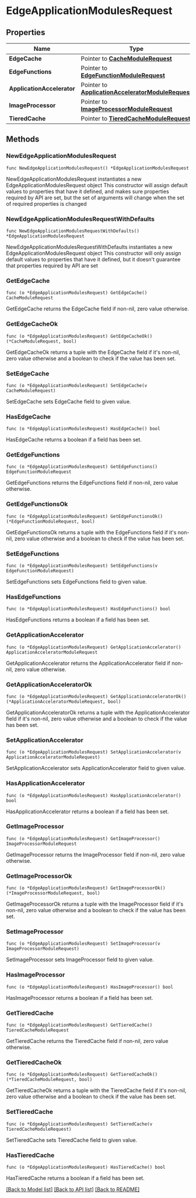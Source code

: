 # EdgeApplicationModulesRequest

## Properties

Name | Type | Description | Notes
------------ | ------------- | ------------- | -------------
**EdgeCache** | Pointer to [**CacheModuleRequest**](CacheModuleRequest.md) |  | [optional] 
**EdgeFunctions** | Pointer to [**EdgeFunctionModuleRequest**](EdgeFunctionModuleRequest.md) |  | [optional] 
**ApplicationAccelerator** | Pointer to [**ApplicationAcceleratorModuleRequest**](ApplicationAcceleratorModuleRequest.md) |  | [optional] 
**ImageProcessor** | Pointer to [**ImageProcessorModuleRequest**](ImageProcessorModuleRequest.md) |  | [optional] 
**TieredCache** | Pointer to [**TieredCacheModuleRequest**](TieredCacheModuleRequest.md) |  | [optional] 

## Methods

### NewEdgeApplicationModulesRequest

`func NewEdgeApplicationModulesRequest() *EdgeApplicationModulesRequest`

NewEdgeApplicationModulesRequest instantiates a new EdgeApplicationModulesRequest object
This constructor will assign default values to properties that have it defined,
and makes sure properties required by API are set, but the set of arguments
will change when the set of required properties is changed

### NewEdgeApplicationModulesRequestWithDefaults

`func NewEdgeApplicationModulesRequestWithDefaults() *EdgeApplicationModulesRequest`

NewEdgeApplicationModulesRequestWithDefaults instantiates a new EdgeApplicationModulesRequest object
This constructor will only assign default values to properties that have it defined,
but it doesn't guarantee that properties required by API are set

### GetEdgeCache

`func (o *EdgeApplicationModulesRequest) GetEdgeCache() CacheModuleRequest`

GetEdgeCache returns the EdgeCache field if non-nil, zero value otherwise.

### GetEdgeCacheOk

`func (o *EdgeApplicationModulesRequest) GetEdgeCacheOk() (*CacheModuleRequest, bool)`

GetEdgeCacheOk returns a tuple with the EdgeCache field if it's non-nil, zero value otherwise
and a boolean to check if the value has been set.

### SetEdgeCache

`func (o *EdgeApplicationModulesRequest) SetEdgeCache(v CacheModuleRequest)`

SetEdgeCache sets EdgeCache field to given value.

### HasEdgeCache

`func (o *EdgeApplicationModulesRequest) HasEdgeCache() bool`

HasEdgeCache returns a boolean if a field has been set.

### GetEdgeFunctions

`func (o *EdgeApplicationModulesRequest) GetEdgeFunctions() EdgeFunctionModuleRequest`

GetEdgeFunctions returns the EdgeFunctions field if non-nil, zero value otherwise.

### GetEdgeFunctionsOk

`func (o *EdgeApplicationModulesRequest) GetEdgeFunctionsOk() (*EdgeFunctionModuleRequest, bool)`

GetEdgeFunctionsOk returns a tuple with the EdgeFunctions field if it's non-nil, zero value otherwise
and a boolean to check if the value has been set.

### SetEdgeFunctions

`func (o *EdgeApplicationModulesRequest) SetEdgeFunctions(v EdgeFunctionModuleRequest)`

SetEdgeFunctions sets EdgeFunctions field to given value.

### HasEdgeFunctions

`func (o *EdgeApplicationModulesRequest) HasEdgeFunctions() bool`

HasEdgeFunctions returns a boolean if a field has been set.

### GetApplicationAccelerator

`func (o *EdgeApplicationModulesRequest) GetApplicationAccelerator() ApplicationAcceleratorModuleRequest`

GetApplicationAccelerator returns the ApplicationAccelerator field if non-nil, zero value otherwise.

### GetApplicationAcceleratorOk

`func (o *EdgeApplicationModulesRequest) GetApplicationAcceleratorOk() (*ApplicationAcceleratorModuleRequest, bool)`

GetApplicationAcceleratorOk returns a tuple with the ApplicationAccelerator field if it's non-nil, zero value otherwise
and a boolean to check if the value has been set.

### SetApplicationAccelerator

`func (o *EdgeApplicationModulesRequest) SetApplicationAccelerator(v ApplicationAcceleratorModuleRequest)`

SetApplicationAccelerator sets ApplicationAccelerator field to given value.

### HasApplicationAccelerator

`func (o *EdgeApplicationModulesRequest) HasApplicationAccelerator() bool`

HasApplicationAccelerator returns a boolean if a field has been set.

### GetImageProcessor

`func (o *EdgeApplicationModulesRequest) GetImageProcessor() ImageProcessorModuleRequest`

GetImageProcessor returns the ImageProcessor field if non-nil, zero value otherwise.

### GetImageProcessorOk

`func (o *EdgeApplicationModulesRequest) GetImageProcessorOk() (*ImageProcessorModuleRequest, bool)`

GetImageProcessorOk returns a tuple with the ImageProcessor field if it's non-nil, zero value otherwise
and a boolean to check if the value has been set.

### SetImageProcessor

`func (o *EdgeApplicationModulesRequest) SetImageProcessor(v ImageProcessorModuleRequest)`

SetImageProcessor sets ImageProcessor field to given value.

### HasImageProcessor

`func (o *EdgeApplicationModulesRequest) HasImageProcessor() bool`

HasImageProcessor returns a boolean if a field has been set.

### GetTieredCache

`func (o *EdgeApplicationModulesRequest) GetTieredCache() TieredCacheModuleRequest`

GetTieredCache returns the TieredCache field if non-nil, zero value otherwise.

### GetTieredCacheOk

`func (o *EdgeApplicationModulesRequest) GetTieredCacheOk() (*TieredCacheModuleRequest, bool)`

GetTieredCacheOk returns a tuple with the TieredCache field if it's non-nil, zero value otherwise
and a boolean to check if the value has been set.

### SetTieredCache

`func (o *EdgeApplicationModulesRequest) SetTieredCache(v TieredCacheModuleRequest)`

SetTieredCache sets TieredCache field to given value.

### HasTieredCache

`func (o *EdgeApplicationModulesRequest) HasTieredCache() bool`

HasTieredCache returns a boolean if a field has been set.


[[Back to Model list]](../README.md#documentation-for-models) [[Back to API list]](../README.md#documentation-for-api-endpoints) [[Back to README]](../README.md)



